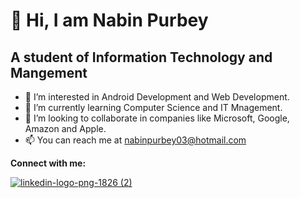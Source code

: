 # 👋 Hi, I am Nabin Purbey
## A student of Information Technology and Mangement
- 👀 I’m interested in Android Development and Web Development.
- 🌱 I’m currently learning Computer Science and IT Mnagement.
- 💞️ I’m looking to collaborate in companies like Microsoft, Google, Amazon and Apple.
- 📫 You can reach me at nabinpurbey03@hotmail.com

**Connect with me:**

[![linkedin-logo-png-1826 (2)](https://user-images.githubusercontent.com/112373792/225286708-113a6b48-07eb-4818-b980-3641883259f2.png)](https://www.linkedin.com/in/nabin-purbey-55961a230/)



<!---
nabinpurbey03/nabinpurbey03 is a ✨ special ✨ repository because its `README.md` (this file) appears on your GitHub profile.
You can click the Preview link to take a look at your changes.
--->
